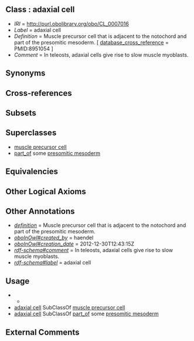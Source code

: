 
## Class : adaxial cell

 * *IRI* = http://purl.obolibrary.org/obo/CL_0007016
 * *Label* = adaxial cell
 * *Definition* = Muscle precursor cell that is adjacent to the notochord and part of the presomitic mesoderm. [ [database_cross_reference](../../ef/oboInOwl#hasDbXref.md) = PMID:8951054 ]
 * *Comment* = In teleosts, adaxial cells give rise to slow muscle myoblasts.

## Synonyms


## Cross-references


## Subsets


## Superclasses

 * [muscle precursor cell](../../CL/80/CL_0000680.md)
 * [part_of](../../BFO/50/BFO_0000050.md) some [presomitic mesoderm](../../UBERON/59/UBERON_0003059.md)

## Equivalencies


## Other Logical Axioms


## Other Annotations

 * *[definition](../../IAO/15/IAO_0000115.md)* = Muscle precursor cell that is adjacent to the notochord and part of the presomitic mesoderm.
 * *[oboInOwl#created_by](../../oboInOwl#created/by/oboInOwl#created_by.md)* = haendel
 * *[oboInOwl#creation_date](../../oboInOwl#creation/te/oboInOwl#creation_date.md)* = 2012-12-30T12:43:15Z
 * *[rdf-schema#comment](../../nt/rdf-schema#comment.md)* = In teleosts, adaxial cells give rise to slow muscle myoblasts.
 * *[rdf-schema#label](../../el/rdf-schema#label.md)* = adaxial cell

## Usage

 * -
 * [adaxial cell](../../CL/16/CL_0007016.md) SubClassOf [muscle precursor cell](../../CL/80/CL_0000680.md)
 * [adaxial cell](../../CL/16/CL_0007016.md) SubClassOf [part_of](../../BFO/50/BFO_0000050.md) some [presomitic mesoderm](../../UBERON/59/UBERON_0003059.md)

## External Comments

